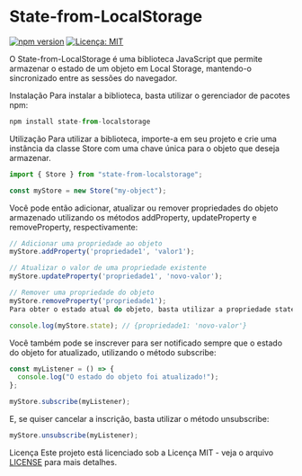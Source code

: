 # State-from-LocalStorage

[![npm version](https://img.shields.io/npm/v/state-from-localstorage.svg)](https://www.npmjs.com/package/state-from-localstorage)
[![Licença: MIT](https://img.shields.io/badge/license-MIT-blue.svg)](https://opensource.org/licenses/MIT)

O State-from-LocalStorage é uma biblioteca JavaScript que permite armazenar o estado de um objeto em Local Storage, mantendo-o sincronizado entre as sessões do navegador.

Instalação
Para instalar a biblioteca, basta utilizar o gerenciador de pacotes npm:

```js
npm install state-from-localstorage
```

Utilização
Para utilizar a biblioteca, importe-a em seu projeto e crie uma instância da classe Store com uma chave única para o objeto que deseja armazenar.

```js
import { Store } from "state-from-localstorage";

const myStore = new Store("my-object");
```

Você pode então adicionar, atualizar ou remover propriedades do objeto armazenado utilizando os métodos addProperty, updateProperty e removeProperty, respectivamente:

```js
// Adicionar uma propriedade ao objeto
myStore.addProperty('propriedade1', 'valor1');

// Atualizar o valor de uma propriedade existente
myStore.updateProperty('propriedade1', 'novo-valor');

// Remover uma propriedade do objeto
myStore.removeProperty('propriedade1');
Para obter o estado atual do objeto, basta utilizar a propriedade state:
```

```js
console.log(myStore.state); // {propriedade1: 'novo-valor'}
```

Você também pode se inscrever para ser notificado sempre que o estado do objeto for atualizado, utilizando o método subscribe:

```js
const myListener = () => {
  console.log("O estado do objeto foi atualizado!");
};

myStore.subscribe(myListener);
```

E, se quiser cancelar a inscrição, basta utilizar o método unsubscribe:

```js
myStore.unsubscribe(myListener);
```

Licença
Este projeto está licenciado sob a Licença MIT - veja o arquivo [LICENSE](https://github.com/thaciohelmer/state-from-localstorage/blob/main/LICENSE) para mais detalhes.
